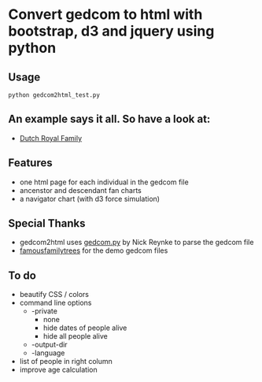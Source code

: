 # Convert gedcom to html with bootstrap, d3 and jquery using python
## Usage
```
python gedcom2html_test.py
```
## An example says it all. So have a look at:
* [Dutch Royal Family](//picnicprojects.com/gedcom2html/dutchroyalfamily/)
## Features
- one html page for each individual in the gedcom file
- ancenstor and descendant fan charts
- a navigator chart (with d3 force simulation)
## Special Thanks
- gedcom2html uses [gedcom.py](https://github.com/nickreynke/python-gedcom) by Nick Reynke to parse the gedcom file
- [famousfamilytrees](http://famousfamilytrees.blogspot.com/?m=1) for the demo gedcom files
## To do
- beautify CSS / colors
- command line options
   * -private
      * none
      * hide dates of people alive
      * hide all people alive
   * -output-dir
   * -language
- list of people in right column
- improve age calculation
